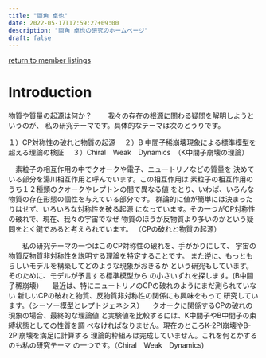 ```yaml
---
title: "両角 卓也"
date: 2022-05-17T17:59:27+09:00
description: "両角 卓也の研究のホームページ"
draft: false
---
```


[return to member listings](members/)

# Introduction
物質や質量の起源は何か？　　
我々の存在の根源に関わる疑問を解明しようというのが、
私の研究テーマです。具体的なテーマは次のとうりです。

１）CP対称性の破れと物質の起源　
２）B 中間子稀崩壊現象による標準模型を超える理論の検証　
３）Chiral　Weak　Dynamics　（K中間子崩壊の理論）

　素粒子の相互作用の中でクオークや電子、ニュートリノなどの質量を
決めている部分を湯川相互作用と呼んでいます。この相互作用は
素粒子の相互作用のうち１２種類のクオークやレプトンの間で異なる値
をとり、いわば、いろんな物質の存在形態の個性を与えている部分です。
群論的に値が簡単には決まったりはせず、いろいろな対称性を破る起源
になっています。その一つがCP対称性の破れで、現在、我々の宇宙でなぜ
物質のほうが反物質より多いのかという疑問をとく鍵であると考えられています。
（CPの破れと物質の起源）

　　私の研究テーマの一つはこのCP対称性の破れを、手がかりにして、
宇宙の物質反物質非対称性を説明する理論を特定することです。
また逆に、もっともらしいモデルを構築してどのような現象がおきるか
という研究もしています。そのために、モデルが予言する標準模型から
の小さいずれを探します。(B中間子稀崩壊）
　最近は、特にニュートリノのCPの破れのようにまだ測られていない
新しいCPの破れと物質、反物質非対称性の関係にも興味をもって
研究しています。（シーソー模型とレプトジェネシス）
　クオークに関係するCPの破れの現象の場合、最終的な理論値
と実験値を比較するには、K中間子やB中間子の束縛状態としての性質を調
べなければなりません。現在のところK-2PI崩壊やB-2PI崩壊を満足に計算する
理論的枠組みは完成していません。これを何とかするのも私の研究テーマ
の一つです。（Chiral　Weak　Dynamics)


<!--more-->
